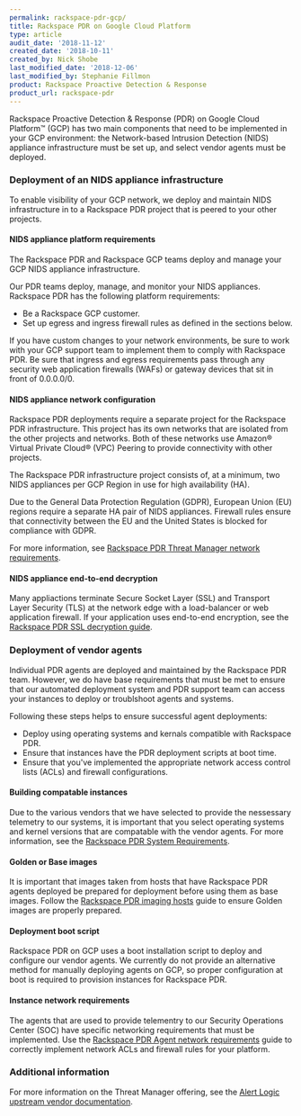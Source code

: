 ```yaml
---
permalink: rackspace-pdr-gcp/
title: Rackspace PDR on Google Cloud Platform
type: article
audit_date: '2018-11-12'
created_date: '2018-10-11'
created_by: Nick Shobe
last_modified_date: '2018-12-06'
last_modified_by: Stephanie Fillmon
product: Rackspace Proactive Detection & Response
product_url: rackspace-pdr
---
```


Rackspace Proactive Detection & Response (PDR) on Google Cloud Platform&trade; (GCP) has two main
components that need to be implemented in
your GCP environment: the Network-based Intrusion Detection (NIDS) appliance infrastructure
must be set up, and select vendor agents must be deployed.

### Deployment of an NIDS appliance infrastructure

To enable visibility of your GCP network, we deploy and maintain NIDS infrastructure in to a Rackspace PDR project that is peered to your other projects.

#### NIDS appliance platform requirements

The Rackspace PDR and Rackspace GCP teams deploy and manage your GCP NIDS appliance infrastructure.

Our PDR teams deploy, manage, and monitor your NIDS appliances. Rackspace PDR has the following platform requirements:

- Be a Rackspace GCP customer.
- Set up egress and ingress firewall rules as defined in the sections below.

If you have custom changes to your network environments, be sure to work with your GCP support team
to implement them to comply with Rackspace PDR. Be sure that ingress and egress requirements
pass through any security web application firewalls (WAFs) or gateway devices that sit in front of 0.0.0.0/0.

#### NIDS appliance network configuration

Rackspace PDR deployments require a separate project for the Rackspace PDR infrastructure. This
project has its own networks that are isolated from the other projects and networks. Both of
these networks use Amazon&reg; Virtual Private Cloud&reg; (VPC) Peering to provide connectivity with other projects.

The Rackspace PDR infrastructure project consists of, at a minimum, two NIDS appliances per GCP Region in
use for high availability (HA).

Due to the General Data Protection Regulation (GDPR), European Union (EU) regions require a
separate HA pair of NIDS appliances. Firewall rules ensure that connectivity between the EU and the
United States is blocked for compliance with GDPR.

For more information, see [Rackspace PDR Threat Manager network requirements](/how-to/rackspace-pdr-nids-networking/).

#### NIDS appliance end-to-end decryption

Many appliactions terminate Secure Socket Layer (SSL) and Transport Layer Security (TLS) at the network
edge with a load-balancer or web application firewall. If your application uses end-to-end encryption, see
the [Rackspace PDR SSL decryption guide](/how-to/rackspace-pdr-ssl-decryption/).

### Deployment of vendor agents

Individual PDR agents are deployed and maintained by the Rackspace PDR team. However, we do have base
requirements that must be met to ensure that our automated deployment system and PDR support team can access
your instances to deploy or troublshoot agents and systems.

Following these steps helps to ensure successful agent deployments:

- Deploy using operating systems and kernals compatible with Rackspace PDR.
- Ensure that instances have the PDR deployment scripts at boot time.
- Ensure that you've implemented the appropriate network access control lists (ACLs) and firewall configurations.

#### Building compatable instances

Due to the various vendors that we have selected to provide the nessessary telemetry to our systems, it is
important that you select operating systems and kernel versions that are compatable with the vendor agents. For
more information, see the [Rackspace PDR System Requirements](/how-to/rackspace-pdr-agent-compatibility/).

#### Golden or Base images

It is important that images taken from hosts that have Rackspace PDR agents deployed be prepared for deployment before using them as base images. Follow the [Rackspace PDR imaging hosts](/how-to/rackspace-pdr-imaging/) guide to ensure Golden images are properly prepared.

#### Deployment boot script

Rackspace PDR on GCP uses a boot installation script to deploy and configure our vendor agents. We
currently do not provide an alternative method for manually deploying agents on GCP, so proper
configuration at boot is required to provision instances for Rackspace PDR.

#### Instance network requirements

The agents that are used to provide telementry to our Security Operations Center (SOC) have specific networking
requirements that must be implemented. Use the
[Rackspace PDR Agent network requirements](/how-to/rackspace-pdr-agent-networking/) guide to
correctly implement network ACLs and firewall rules for your platform.

### Additional information

For more information on the Threat Manager offering, see the [Alert Logic upstream vendor documentation](https://docs.alertlogic.com/install/cloud/amazon-web-services-threat-manager-direct-windows.htm).
